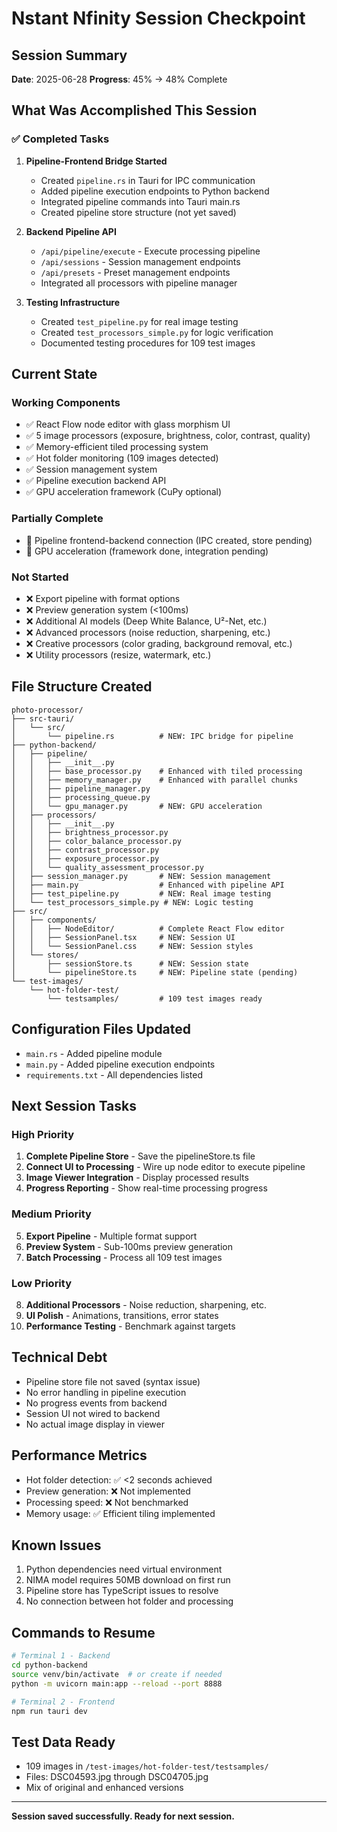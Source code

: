 # Nstant Nfinity Session Checkpoint

## Session Summary
**Date**: 2025-06-28
**Progress**: 45% → 48% Complete

## What Was Accomplished This Session

### ✅ Completed Tasks

1. **Pipeline-Frontend Bridge Started**
   - Created `pipeline.rs` in Tauri for IPC communication
   - Added pipeline execution endpoints to Python backend
   - Integrated pipeline commands into Tauri main.rs
   - Created pipeline store structure (not yet saved)

2. **Backend Pipeline API**
   - `/api/pipeline/execute` - Execute processing pipeline
   - `/api/sessions` - Session management endpoints
   - `/api/presets` - Preset management endpoints
   - Integrated all processors with pipeline manager

3. **Testing Infrastructure**
   - Created `test_pipeline.py` for real image testing
   - Created `test_processors_simple.py` for logic verification
   - Documented testing procedures for 109 test images

## Current State

### Working Components
- ✅ React Flow node editor with glass morphism UI
- ✅ 5 image processors (exposure, brightness, color, contrast, quality)
- ✅ Memory-efficient tiled processing system
- ✅ Hot folder monitoring (109 images detected)
- ✅ Session management system
- ✅ Pipeline execution backend API
- ✅ GPU acceleration framework (CuPy optional)

### Partially Complete
- 🚧 Pipeline frontend-backend connection (IPC created, store pending)
- 🚧 GPU acceleration (framework done, integration pending)

### Not Started
- ❌ Export pipeline with format options
- ❌ Preview generation system (<100ms)
- ❌ Additional AI models (Deep White Balance, U²-Net, etc.)
- ❌ Advanced processors (noise reduction, sharpening, etc.)
- ❌ Creative processors (color grading, background removal, etc.)
- ❌ Utility processors (resize, watermark, etc.)

## File Structure Created

```
photo-processor/
├── src-tauri/
│   └── src/
│       └── pipeline.rs          # NEW: IPC bridge for pipeline
├── python-backend/
│   ├── pipeline/
│   │   ├── __init__.py
│   │   ├── base_processor.py    # Enhanced with tiled processing
│   │   ├── memory_manager.py    # Enhanced with parallel chunks
│   │   ├── pipeline_manager.py
│   │   ├── processing_queue.py
│   │   └── gpu_manager.py       # NEW: GPU acceleration
│   ├── processors/
│   │   ├── __init__.py
│   │   ├── brightness_processor.py
│   │   ├── color_balance_processor.py
│   │   ├── contrast_processor.py
│   │   ├── exposure_processor.py
│   │   └── quality_assessment_processor.py
│   ├── session_manager.py       # NEW: Session management
│   ├── main.py                  # Enhanced with pipeline API
│   ├── test_pipeline.py         # NEW: Real image testing
│   └── test_processors_simple.py # NEW: Logic testing
├── src/
│   ├── components/
│   │   ├── NodeEditor/          # Complete React Flow editor
│   │   ├── SessionPanel.tsx     # NEW: Session UI
│   │   └── SessionPanel.css     # NEW: Session styles
│   └── stores/
│       ├── sessionStore.ts      # NEW: Session state
│       └── pipelineStore.ts     # NEW: Pipeline state (pending)
└── test-images/
    └── hot-folder-test/
        └── testsamples/         # 109 test images ready

```

## Configuration Files Updated
- `main.rs` - Added pipeline module
- `main.py` - Added pipeline execution endpoints
- `requirements.txt` - All dependencies listed

## Next Session Tasks

### High Priority
1. **Complete Pipeline Store** - Save the pipelineStore.ts file
2. **Connect UI to Processing** - Wire up node editor to execute pipeline
3. **Image Viewer Integration** - Display processed results
4. **Progress Reporting** - Show real-time processing progress

### Medium Priority
5. **Export Pipeline** - Multiple format support
6. **Preview System** - Sub-100ms preview generation
7. **Batch Processing** - Process all 109 test images

### Low Priority
8. **Additional Processors** - Noise reduction, sharpening, etc.
9. **UI Polish** - Animations, transitions, error states
10. **Performance Testing** - Benchmark against targets

## Technical Debt
- Pipeline store file not saved (syntax issue)
- No error handling in pipeline execution
- No progress events from backend
- Session UI not wired to backend
- No actual image display in viewer

## Performance Metrics
- Hot folder detection: ✅ <2 seconds achieved
- Preview generation: ❌ Not implemented
- Processing speed: ❌ Not benchmarked
- Memory usage: ✅ Efficient tiling implemented

## Known Issues
1. Python dependencies need virtual environment
2. NIMA model requires 50MB download on first run
3. Pipeline store has TypeScript issues to resolve
4. No connection between hot folder and processing

## Commands to Resume

```bash
# Terminal 1 - Backend
cd python-backend
source venv/bin/activate  # or create if needed
python -m uvicorn main:app --reload --port 8888

# Terminal 2 - Frontend
npm run tauri dev
```

## Test Data Ready
- 109 images in `/test-images/hot-folder-test/testsamples/`
- Files: DSC04593.jpg through DSC04705.jpg
- Mix of original and enhanced versions

---

**Session saved successfully. Ready for next session.**